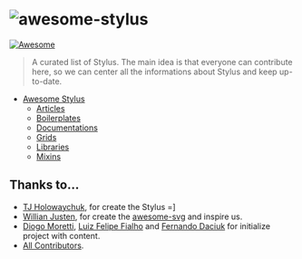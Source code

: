 # ![awesome-stylus](https://cdn.rawgit.com/diogomoretti/awesome-stylus/logo.svg)

[![Awesome](https://cdn.rawgit.com/sindresorhus/awesome/d7305f38d29fed78fa85652e3a63e154dd8e8829/media/badge.svg)](https://github.com/sindresorhus/awesome)

> A curated list of Stylus. The main idea is that everyone can contribute here, so we can center all the informations about Stylus and keep up-to-date.

- [Awesome Stylus](#awesome-stylus)
  - [Articles](topics/articles.md)
  - [Boilerplates](topics/boilerplates.md)
  - [Documentations](topics/documentations.md)
  - [Grids](topics/grids.md)
  - [Libraries](topics/libraries.md)
  - [Mixins](topics/mixins.md)  

## Thanks to...

* [TJ Holowaychuk](https://github.com/tj), for create the Stylus =]
* [Willian Justen](https://github.com/willianjusten), for create the [awesome-svg](https://github.com/willianjusten/awesome-svg) and inspire us.
* [Diogo Moretti](https://github.com/diogomoretti), [Luiz Felipe Fialho](https://github.com/LFeh) and [Fernando Daciuk](https://github.com/fdaciuk) for initialize project with content.
* [All Contributors](https://github.com/diogomoretti/awesome-stylus/graphs/contributors).